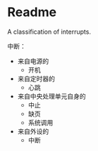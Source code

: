 # Readme
A classification of interrupts.

中断：
- 来自电源的
  - 开机
- 来自定时器的
  - 心跳
- 来自中央处理单元自身的
  - 中止
  - 缺页
  - 系统调用
- 来自外设的
  - 中断
